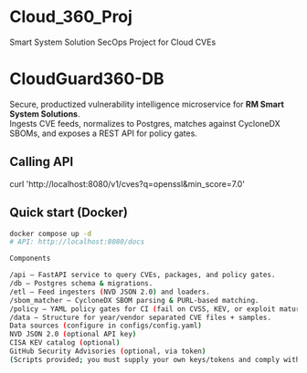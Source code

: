 # Cloud_360_Proj
Smart System Solution SecOps Project for Cloud CVEs


# CloudGuard360-DB
Secure, productized vulnerability intelligence microservice for **RM Smart System Solutions**.  
Ingests CVE feeds, normalizes to Postgres, matches against CycloneDX SBOMs, and exposes a REST API for policy gates.


## Calling API
curl 'http://localhost:8080/v1/cves?q=openssl&min_score=7.0'
 
## Quick start (Docker)

```bash
docker compose up -d
# API: http://localhost:8080/docs

Components

/api — FastAPI service to query CVEs, packages, and policy gates.
/db — Postgres schema & migrations.
/etl — Feed ingesters (NVD JSON 2.0) and loaders.
/sbom_matcher — CycloneDX SBOM parsing & PURL-based matching.
/policy — YAML policy gates for CI (fail on CVSS, KEV, or exploit maturity).
/data — Structure for year/vendor separated CVE files + samples.
Data sources (configure in configs/config.yaml)
NVD JSON 2.0 (optional API key)
CISA KEV catalog (optional)
GitHub Security Advisories (optional, via token)
(Scripts provided; you must supply your own keys/tokens and comply with terms of use.).

